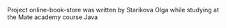 Project online-book-store
was written by Starikova Olga
while studying at the Mate academy course Java
